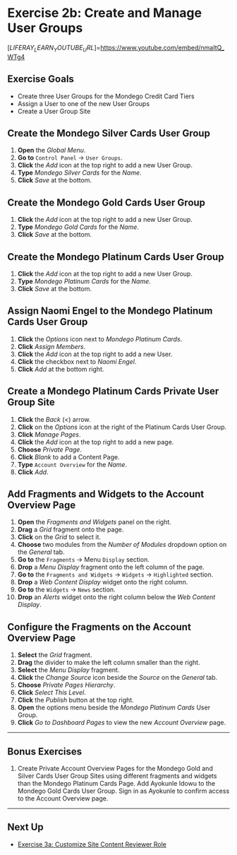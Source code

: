 # Exercise 2b: Create and Manage User Groups 

[$LIFERAY_LEARN_YOUTUBE_URL$]=https://www.youtube.com/embed/nmaItQ_WTg4

## Exercise Goals 

* Create three User Groups for the Mondego Credit Card Tiers 
* Assign a User to one of the new User Groups 
* Create a User Group Site 

## Create the Mondego Silver Cards User Group 

1. **Open** the _Global Menu_. 
2. **Go to** `Control Panel` &rarr; `User Groups`. 
3. **Click** the _Add_ icon at the top right to add a new User Group. 
4. **Type** _Mondego Silver Cards_ for the _Name_. 
5. **Click** _Save_ at the bottom. 

## Create the Mondego Gold Cards User Group 

1. **Click** the _Add_ icon at the top right to add a new User Group. 
2. **Type** _Mondego Gold Cards_ for the _Name_. 
3. **Click** _Save_ at the bottom. 

## Create the Mondego Platinum Cards User Group 

1. **Click** the _Add_ icon at the top right to add a new User Group. 
2. **Type** _Mondego Platinum Cards_ for the _Name_. 
3. **Click** _Save_ at the bottom. 

## Assign Naomi Engel to the Mondego Platinum Cards User Group 

1. **Click** the _Options_ icon next to _Mondego Platinum Cards_. 
2. **Click** _Assign Members_. 
3. **Click** the _Add_ icon at the top right to add a new User. 
4. **Click** the checkbox next to _Naomi Engel_. 
5. **Click** _Add_ at the bottom right. 

## Create a Mondego Platinum Cards Private User Group Site 

1. **Click** the _Back_ (<) arrow. 
2. **Click** on the _Options_ icon at the right of the Platinum Cards User Group. 
3. **Click** _Manage Pages_. 
4. **Click** the _Add_ icon at the top right to add a new page. 
5. **Choose** _Private Page_. 
6. **Click** _Blank_ to add a Content Page. 
7. **Type** `Account Overview` for the _Name_. 
8. **Click** _Add_. 

## Add Fragments and Widgets to the Account Overview Page 

1. **Open** the _Fragments and Widgets_ panel on the right. 
2. **Drag** a _Grid_ fragment onto the page. 
3. **Click** on the _Grid_ to select it. 
4. **Choose** two modules from the _Number of Modules_ dropdown option on the _General_ tab. 
5. **Go to** the `Fragments` &rarr; Menu `Display` section. 
6. **Drop** a _Menu Display_ fragment onto the left column of the page. 
7. **Go to** the `Fragments and Widgets` &rarr; `Widgets` &rarr; `Highlighted` section. 
8. **Drop** a _Web Content Display_ widget onto the right column. 
9. **Go to** the `Widgets` &rarr; `News` section. 
10. **Drop** an _Alerts_ widget onto the right column below the _Web Content Display_. 

## Configure the Fragments on the Account Overview Page 

1. **Select** the _Grid_ fragment. 
2. **Drag** the divider to make the left column smaller than the right. 
3. **Select** the _Menu Display_ fragment. 
4. **Click** the _Change Source_ icon beside the _Source_ on the _General_ tab. 
5. **Choose** _Private Pages Hierarchy_. 
6. **Click** _Select This Level_. 
7. **Click** the _Publish_ button at the top right. 
8. **Open** the options menu beside the _Mondego Platinum Cards_ User Group. 
9. **Click** _Go to Dashboard Pages_ to view the new _Account Overview_ page. 

--- 

## Bonus Exercises

1. Create Private Account Overview Pages for the Mondego Gold and Silver Cards User Group Sites using different fragments and widgets than the Mondego Platinum Cards Page. Add Ayokunle Idowu to the Mondego Gold Cards User Group. Sign in as Ayokunle to confirm access to the Account Overview page. 

---

## Next Up

* [Exercise 3a: Customize Site Content Reviewer Role](./exercises-customize-site-content-reviewer-role.md)